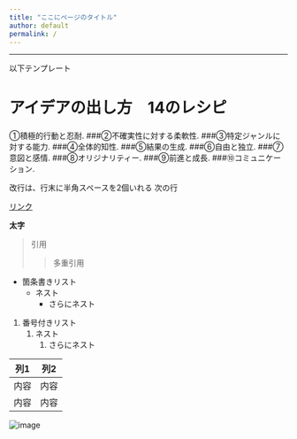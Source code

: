 ```yaml
---
title: "ここにページのタイトル"
author: default
permalink: /
---
```







---

以下テンプレート

# アイデアの出し方　14のレシピ
###
①積極的行動と忍耐. 
###②不確実性に対する柔軟性. 
###③特定ジャンルに対する能力. 
###④全体的知性. 
###⑤結果の生成. 
###⑥自由と独立. 
###⑦意図と感情. 
###⑧オリジナリティー. 
###⑨前進と成長. 
###⑩コミュニケーション. 

改行は、行末に半角スペースを2個いれる
次の行

[リンク](https://www.google.co.jp/)

**太字**

> 引用
>> 多重引用


- 箇条書きリスト
  - ネスト
    - さらにネスト


1. 番号付きリスト
   1. ネスト
      1. さらにネスト


| 列1  | 列2  |
|-----|-----|
| 内容  | 内容  |
| 内容  | 内容  |

![image](/GHPages_WebSite/assets/images/logo-150.png)

